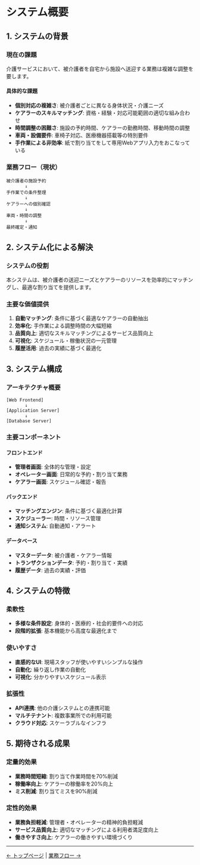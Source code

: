 # システム概要

## 1. システムの背景

### 現在の課題
介護サービスにおいて、被介護者を自宅から施設へ送迎する業務は複雑な調整を要します。

#### 具体的な課題
- **個別対応の複雑さ**: 被介護者ごとに異なる身体状況・介護ニーズ
- **ケアラーのスキルマッチング**: 資格・経験・対応可能範囲の適切な組み合わせ
- **時間調整の困難さ**: 施設の予約時間、ケアラーの勤務時間、移動時間の調整
- **車両・設備要件**: 車椅子対応、医療機器搭載等の特別要件
- **手作業による非効率**: 紙で割り当てをして専用Webアプリ入力をおこなっている

### 業務フロー（現状）
```
被介護者の施設予約
       ↓
手作業での条件整理
       ↓
ケアラーへの個別確認
       ↓
車両・時間の調整
       ↓
最終確定・通知
```

## 2. システム化による解決

### システムの役割
本システムは、被介護者の送迎ニーズとケアラーのリソースを効率的にマッチングし、最適な割り当てを提供します。

### 主要な価値提供
1. **自動マッチング**: 条件に基づく最適なケアラーの自動抽出
2. **効率化**: 手作業による調整時間の大幅短縮
3. **品質向上**: 適切なスキルマッチングによるサービス品質向上
4. **可視化**: スケジュール・稼働状況の一元管理
5. **履歴活用**: 過去の実績に基づく最適化

## 3. システム構成

### アーキテクチャ概要
```
[Web Frontend] 
       ↓
[Application Server]
       ↓
[Database Server]
```

### 主要コンポーネント

#### フロントエンド
- **管理者画面**: 全体的な管理・設定
- **オペレーター画面**: 日常的な予約・割り当て業務
- **ケアラー画面**: スケジュール確認・報告

#### バックエンド
- **マッチングエンジン**: 条件に基づく最適化計算
- **スケジューラー**: 時間・リソース管理
- **通知システム**: 自動通知・アラート

#### データベース
- **マスターデータ**: 被介護者・ケアラー情報
- **トランザクションデータ**: 予約・割り当て・実績
- **履歴データ**: 過去の実績・評価

## 4. システムの特徴

### 柔軟性
- **多様な条件設定**: 身体的・医療的・社会的要件への対応
- **段階的拡張**: 基本機能から高度な最適化まで

### 使いやすさ
- **直感的なUI**: 現場スタッフが使いやすいシンプルな操作
- **自動化**: 繰り返し作業の自動化
- **可視化**: 分かりやすいスケジュール表示

### 拡張性
- **API連携**: 他の介護システムとの連携可能
- **マルチテナント**: 複数事業所での利用可能
- **クラウド対応**: スケーラブルなインフラ

## 5. 期待される成果

### 定量的効果
- **業務時間短縮**: 割り当て作業時間を70%削減
- **稼働率向上**: ケアラーの稼働率を20%向上
- **ミス削減**: 割り当てミスを90%削減

### 定性的効果
- **業務負担軽減**: 管理者・オペレーターの精神的負担軽減
- **サービス品質向上**: 適切なマッチングによる利用者満足度向上
- **働きやすさ向上**: ケアラーの働きやすい環境づくり

---

[← トップページ](./README.md) | [業務フロー →](./02_business_flow.md) 